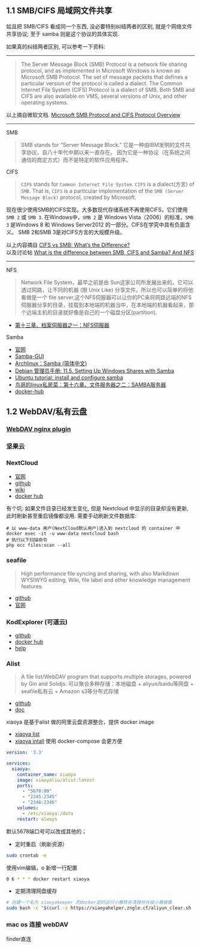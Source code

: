 ## 1.1 SMB/CIFS 局域网文件共享
姑且把 SMB/CIFS 看成同一个东西, 没必要特别纠结两者的区别, 就是个网络文件共享协议; 至于 samba 则是这个协议的具体实现.

如果真的纠结两者区别, 可以参考一下资料:

---
> The Server Message Block (SMB) Protocol is a network file sharing protocol, and as implemented in Microsoft Windows is known as Microsoft SMB Protocol. The set of message packets that defines a particular version of the protocol is called a dialect. The Common Internet File System (CIFS) Protocol is a dialect of SMB. Both SMB and CIFS are also available on VMS, several versions of Unix, and other operating systems.

以上摘自微软文档. [Microsoft SMB Protocol and CIFS Protocol Overview](https://docs.microsoft.com/zh-cn/windows/win32/fileio/microsoft-smb-protocol-and-cifs-protocol-overview)

---
SMB
> SMB stands for “Server Message Block.” 它是一种由IBM发明的文件共享协议，自八十年代中期以来一直存在。 因为它是一种协议（在系统之间通信的商定方式）而不是特定的软件应用程序。

CIFS
> `CIFS` stands for `Common Internet File System`. `CIFS` is a dialect(方言) of `SMB`. That is, `CIFS` is a particular implementation of the `SMB (Server Message Block)` protocol, created by Microsoft.

现在很少使用SMB的CIFS实现。大多数现代存储系统不再使用CIFS，它们使用`SMB 2` 或 `SMB 3`. 在Windows中，`SMB 2` 是 Windows Vista（2006）的标准，`SMB 3` 是Windows 8 和 Windows Server2012 的一部分。CIFS在学究中具有负面含义。 SMB 2和SMB 3是对CIFS方言的大规模升级。

以上内容摘自 [CIFS vs SMB: What’s the Difference?](https://www.varonis.com/blog/cifs-vs-smb/) <br/>
以及讨论帖 [What is the difference between SMB, CIFS and Samba? And NFS](https://www.reddit.com/r/homelab/comments/2fawvq/eli5_what_is_the_difference_between_smb_cifs_and/ck7k0t2/)

---

NFS
> Network File System，最早之前是由 Sun这家公司所发展出来的。它可以透过网路，让不同的机器 (限 Unix Like) 分享文件。所以也可以简单的将他看做是一个 file server,这个NFS伺服器可以让你的PC来将网路远端的NFS伺服器分享的目录，挂载到本地端的机器当中，在本地端的机器看起来，那个远端主机的目录就好像是自己的一个磁盘分区(partition).
- [第十三章、档案伺服器之一：NFS伺服器](http://linux.vbird.org/linux_server/0330nfs.php#What_NFS_0)


Samba

- [官网](https://www.samba.org/)
- [Samba-GUI](https://www.samba.org/samba/GUI/)
- [Archlinux：Samba (简体中文)](https://wiki.archlinux.org/index.php/Samba_(%E7%AE%80%E4%BD%93%E4%B8%AD%E6%96%87))
- [Debian 管理员手册: 11.5. Setting Up Windows Shares with Samba](https://www.debian.org/doc/manuals/debian-handbook/sect.windows-file-server-with-samba.zh-cn.html)
- [Ubuntu tutorial: install and configure samba](https://tutorials.ubuntu.com/tutorial/install-and-configure-samba#0)
- [鸟哥的linux私房菜：第十六章、文件服务器之二：SAMBA服务器](http://cn.linux.vbird.org/linux_server/0370samba.php)
- [docker-hub](https://hub.docker.com/r/dperson/samba/)


## 1.2 WebDAV/私有云盘
### [WebDAV nginx plugin](https://nginx.org/en/docs/http/ngx_http_dav_module.html)


### 坚果云

### NextCloud
- [官网](https://nextcloud.com/)
- [github](https://github.com/nextcloud)
- [wiki](https://docs.nextcloud.com/)
- [docker hub](https://hub.docker.com/_/nextcloud)

有个坑: 如果文件目录已经发生变化, 但是 Nextcloud 中显示的目录却没有更新, 此时刷新甚至重启镜像都没用. 需要手动刷新文件数据库:
```
# 以 www-data 用户(NextCloud默认用户)进入到 nextcloud 的 container 中
docker exec -it -u www-data nextcloud bash
# 执行以下扫描命令
php occ files:scan --all
```

### seafile
> High performance file syncing and sharing, with also Markdown WYSIWYG editing, Wiki, file label and other knowledge management features.
- [github](https://github.com/haiwen/seafile)
- [官网](https://www.seafile.com/home/)

### KodExplorer (可道云)
- [github](https://github.com/kalcaddle/KodExplorer)
- [docker hub](https://hub.docker.com/r/yangxuan8282/kodexplorer)
- [help](https://kodcloud.com/help/)

### Alist
> A file list/WebDAV program that supports multiple storages, powered by Gin and Solidjs.
> 可以聚合多种存储：本地磁盘 + aliyun/baidu等网盘 + seafile私有云 + Amazon s3等分布式存储
- [github](https://github.com/alist-org/alist?tab=readme-ov-file)
- [doc](https://alist.nn.ci/zh/guide/)

xiaoya 是基于alist 做的阿里云盘资源整合，提供 docker image
- [xiaoya list](https://alist.xiaoya.pro/?page=1)
- [xiaoya intall](https://juejin.cn/post/7304267413615869979#heading-11)
使用 docker-compose 会更方便
```yaml
version: '3.3'

services:
  xiaoya:
    container_name: xiaoya
    image: xiaoyaliu/alist:latest
    ports:
      - "5678:80"
      - "2345:2345"
      - "2346:2346"
    volumes:
      - /etc/xiaoya:/data
    restart: always

```
默认5678端口号可以改成其他的；

- 定时重启（刷新资源）
```bash
sudo crontab -e
```
使用vim编辑，o 新增一行配置
```bash
0 6 * * * docker restart xiaoya
```
- 定期清理网盘缓存
```bash
# 创建一个名为 xiaoyakeeper 的docker定时运行小雅转存清理并升级小雅镜像
sudo bash -c "$(curl -s https://xiaoyahelper.zngle.cf/aliyun_clear.sh | tail -n +2)" -s 3 -tg
```

### mac os 连接 webDAV
finder直连
